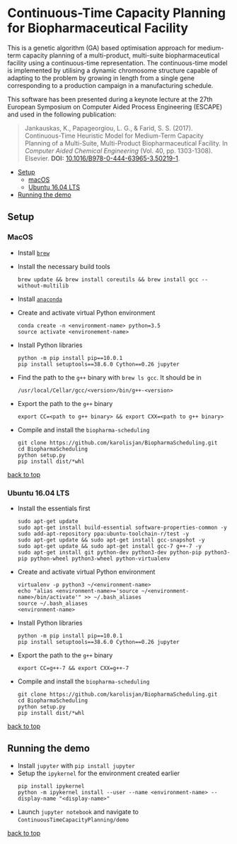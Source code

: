 <a id='index'></a>
# Continuous-Time Capacity Planning for Biopharmaceutical Facility

This is a genetic algorithm (GA) based optimisation approach for medium-term capacity planning of a multi-product, multi-suite biopharmaceutical facility using a continuous-time representation. The continuous-time model is implemented by utilising a dynamic chromosome structure capable of adapting to the problem by growing in length from a single gene corresponding to a production campaign in a manufacturing schedule.

This software has been presented during a keynote lecture at the 27th European Symposium on Computer Aided Process Engineering (ESCAPE) and used in the following publication:

> Jankauskas, K., Papageorgiou, L. G., & Farid, S. S. (2017). Continuous-Time Heuristic Model for Medium-Term Capacity Planning of a Multi-Suite, Multi-Product Biopharmaceutical Facility. In *Computer Aided Chemical Engineering* (Vol. 40, pp. 1303-1308). Elsevier. **DOI:** [10.1016/B978-0-444-63965-3.50219-1](https://doi.org/10.1016/B978-0-444-63965-3.50219-1).

* [Setup](#setup)
    * [macOS](#macos)
    * [Ubuntu 16.04 LTS](#ubuntu)
* [Running the demo](#demo)

<a id='setup'></a>
## Setup 

<a id='macos'></a>
### MacOS

* Install [`brew`](https://brew.sh/)

* Install the necessary build tools
    ```
    brew update && brew install coreutils && brew install gcc --without-multilib
    ```
* Install [`anaconda`](https://www.anaconda.com/download/#linux)
* Create and activate virtual Python environment
    ```
    conda create -n <environment-name> python=3.5
    source activate <environement-name>
    ```
* Install Python libraries
    ```
    python -m pip install pip==10.0.1
    pip install setuptools==38.6.0 Cython==0.26 jupyter
    ```
* Find the path to the `g++` binary with `brew ls gcc`. It should be in       
    ```
    /usr/local/Cellar/gcc/<version>/bin/g++-<version>
    ```
* Export the path to the `g++` binary 
    ```
    export CC=<path to g++ binary> && export CXX=<path to g++ binary>
    ```
* Compile and install the `biopharma-scheduling`
    ```
    git clone https://github.com/karolisjan/BiopharmaScheduling.git
    cd BiopharmaScheduling
    python setup.py
    pip install dist/*whl
    ```

[back to top](#index)

<a id='ubuntu'></a>
### Ubuntu 16.04 LTS

* Install the essentials first
    ```
    sudo apt-get update 
    sudo apt-get install build-essential software-properties-common -y 
    sudo add-apt-repository ppa:ubuntu-toolchain-r/test -y 
    sudo apt-get update && sudo apt-get install gcc-snapshot -y 
    sudo apt-get update && sudo apt-get install gcc-7 g++-7 -y
    sudo apt-get install git python-dev python3-dev python-pip python3-pip python-wheel python3-wheel python-virtualenv 
    ```
* Create and activate virtual Python environment
    ```
    virtualenv -p python3 ~/<environment-name>
    echo "alias <environment-name>='source ~/<environment-name>/bin/activate'" >> ~/.bash_aliases
    source ~/.bash_aliases
    <environment-name>
    ```
* Install Python libraries
    ```
    python -m pip install pip==10.0.1
    pip install setuptools==38.6.0 Cython==0.26 jupyter
    ```
* Export the path to the `g++` binary 
    ```
    export CC=g++-7 && export CXX=g++-7
    ```
* Compile and install the `biopharma-scheduling`
    ```
    git clone https://github.com/karolisjan/BiopharmaScheduling.git
    cd BiopharmaScheduling
    python setup.py
    pip install dist/*whl
    ```

[back to top](#index)

<a id='demo'></a>
## Running the demo

* Install `jupyter` with `pip install jupyter`
* Setup the `ipykernel` for the environment created earlier
    ```
    pip install ipykernel
    python -m ipykernel install --user --name <environment-name> --display-name "<display-name>"
    ```
* Launch `jupyter notebook` and navigate to `ContinuousTimeCapacityPlanning/demo`

[back to top](#index)

